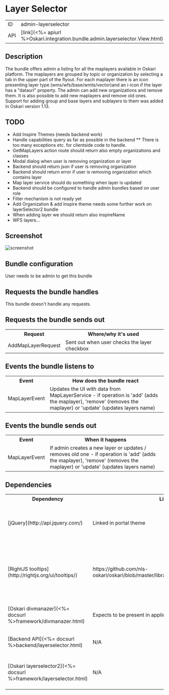 # Layer Selector

<table class="table">
  <tr>
    <td>ID</td><td>admin-layerselector</td>
  </tr>
  <tr>
    <td>API</td><td>[link](<%= apiurl %>Oskari.integration.bundle.admin.layerselector.View.html)</td>
  </tr>
</table>

## Description

The bundle offers admin a listing for all the maplayers available in Oskari platform. The maplayers are grouped by topic or organization by selecting a tab in the upper part of the flyout. For each maplayer there is an icon presenting layer type (wms/wfs/base/wmts/vector)and an i-icon if the layer has a "dataurl" property. The admin can add new organizations and remove them. It is also possible to add new maplayers and remove old ones. Support for adding group and base layers and sublayers to them was added in Oskari version 1.13.

## TODO

* Add Inspire Themes (needs backend work)
* Handle capabilities query as far as possible in the backend
** There is too many exceptions etc. for clientside code to handle.
* GetMapLayers action route should return also empty organizations and classes
* Modal dialog when user is removing organization or layer
* Backend should return json if user is removing organization
* Backend should return error if user is removing organization which contains layer
* Map layer service should do something when layer is updated
* Backend should be configured to handle admin bundles based on user role
* Filter mechanism is not ready yet
* Add Organization & add Inspire theme needs some further work on layerSelector2 bundle
* When adding layer we should return also inspireName
* WFS layers...

## Screenshot

![screenshot](/images/bundles/layerselector.png)

## Bundle configuration

User needs to be admin to get this bundle


## Requests the bundle handles

This bundle doesn't handle any requests.

## Requests the bundle sends out

<table class="table">
  <tr>
    <th> Request </th><th> Where/why it's used</th>
  </tr>
  <tr>
    <td> AddMapLayerRequest </td><td> Sent out when user checks the layer checkbox</td>
  </tr>
</table>

## Events the bundle listens to

<table class="table">
  <tr>
    <th> Event </th><th> How does the bundle react</th>
  </tr>
  <tr>
    <td> MapLayerEvent </td><td> Updates the UI with data from MapLayerService - if operation is 'add' (adds the maplayer), 'remove' (removes the maplayer) or 'update' (updates layers name)</td>
  </tr>
</table>

## Events the bundle sends out

<table class="table">
  <tr>
    <th> Event </th><th> When it happens</th>
  </tr>
  <tr>
    <td> MapLayerEvent </td><td> If admin creates a new layer or updates / removes old one - if operation is 'add' (adds the maplayer), 'remove' (removes the maplayer) or 'update' (updates layers name)</td>
  </tr>
</table>

## Dependencies

<table class="table">
  <tr>
    <th> Dependency </th><th> Linked from </th><th> Purpose </th>
  </tr>
  <tr>
    <td> [jQuery](http://api.jquery.com/) </td>
    <td> Linked in portal theme </td>
    <td> Used to create the component UI from begin to end</td>
  </tr>
  <tr>
    <td> [RightJS tooltips](http://rightjs.org/ui/tooltips/) </td>
    <td> https://github.com/nls-oskari/oskari/blob/master/libraries/rightjs/javascripts/right/tooltips.js </td>
    <td> RightJS UI component for showing tooltips - used to show tooltips on layer icons</td>
  </tr>
  <tr>
    <td> [Oskari divmanazer](<%= docsurl %>framework/divmanazer.html) </td>
    <td> Expects to be present in application setup </td>
    <td> Oskari's Div handler bundle</td>
  </tr>
  <tr>
    <td> [Backend API](<%= docsurl %>backend/layerselector.html) </td>
    <td> N/A </td>
    <td> Get all Maplayers from backend</td>
  </tr>
  <tr>
    <td> [Oskari layerselector2](<%= docsurl %>framework/layerselector.html) </td>
    <td> N/A </td>
    <td> User can select maplayers when needed</td>
  </tr>
</table>

